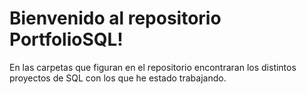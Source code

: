 # Bienvenido al repositorio PortfolioSQL!

En las carpetas que figuran en el repositorio 
encontraran los distintos proyectos de SQL con los que he estado trabajando.


